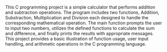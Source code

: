 This C programming project is a simple calculator that performs addition and subtraction operations. The program includes two functions, Addition, Substraction, Multiplication and Division each designed to handle the corresponding mathematical operation. The main function prompts the user to input two numbers, utilizes the defined functions to calculate the sum and difference, and finally prints the results with appropriate messages. This project provides a basic illustration of function usage, user input handling, and arithmetic operations in the C programming language.

